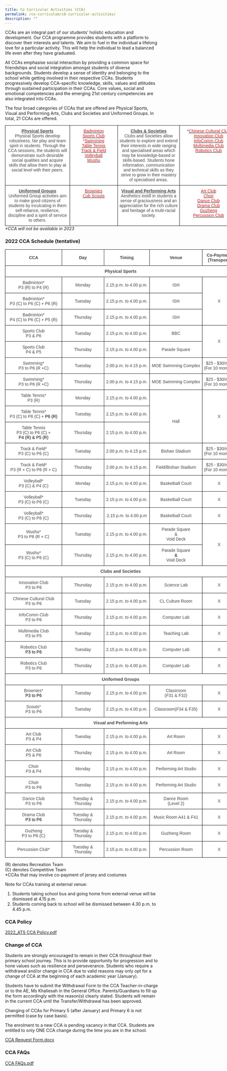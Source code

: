 ```yaml
---
title: Co Curricular Activities (CCA)
permalink: /co-curriculum/c0-curricular-activities/
description: ""
---
```

CCAs are an integral part of our students’ holistic education and development. Our CCA programme provides students with a platform to discover their interests and talents. We aim to fuel in the individual a lifelong love for a particular activity. This will help the individual to lead a balanced life even after they have graduated.  
  
All CCAs emphasise social interaction by providing a common space for friendships and social integration amongst students of diverse backgrounds. Students develop a sense of identity and belonging to the school while getting involved in their respective CCAs. Students progressively develop CCA-specific knowledge, skills, values and attitudes through sustained participation in their CCAs. Core values, social and emotional competencies and the emerging 21st century competencies are also integrated into CCAs.  
  
The four broad categories of CCAs that are offered are Physical Sports, Visual and Performing Arts, Clubs and Societies and Uniformed Groups. In total, 21 CCAs are offered.

<style type="text/css">
.tg  {border-collapse:collapse;border-spacing:0;margin:0px auto;}
.tg td{border-color:black;border-style:solid;border-width:1px;font-family:Arial, sans-serif;font-size:14px;
  overflow:hidden;padding:10px 5px;word-break:normal;}
.tg th{border-color:black;border-style:solid;border-width:1px;font-family:Arial, sans-serif;font-size:14px;
  font-weight:normal;overflow:hidden;padding:10px 5px;word-break:normal;}
.tg .tg-sxkx{background-color:#FFF;color:#454545;text-align:center;vertical-align:top}
.tg .tg-l9m6{background-color:#FFF;color:#CB181A;text-align:center;vertical-align:top}
</style>
<table class="tg" style="undefined;table-layout: fixed; width: 767px">
<colgroup>
<col style="width: 213px">
<col style="width: 158px">
<col style="width: 205px">
<col style="width: 191px">
</colgroup>
<tbody>
  <tr>
    <td class="tg-sxkx"><span style="font-weight:bold;text-decoration:underline">Physical Sports</span><br><span style="background-color:initial">Physical Sports develop robustness, fair play and team spirit in students. Through the CCA sessions, the students will demonstrate such desirable social qualities and acquire skills that allow them to play at social level with their peers.</span></td>
    <td class="tg-l9m6"><a href="https://aitong.moe.edu.sg/cca/badminton"><span style="text-decoration:none;color:#CB181A">Badminton</span></a><br><a href="https://aitong.moe.edu.sg/cca/sports-club"><span style="text-decoration:none;color:#CB181A">Sports Club</span></a><br>*<a href="https://aitong.moe.edu.sg/cca/swimming"><span style="text-decoration:none;color:#CB181A">Swimming</span></a><br><a href="https://aitong.moe.edu.sg/cca/table-tennis"><span style="text-decoration:none;color:#CB181A">Table Tennis</span></a><br><a href="https://aitong.moe.edu.sg/cca/track-n-field"><span style="text-decoration:none;color:#CB181A">Track &amp; Field</span></a><br><a href="https://aitong.moe.edu.sg/cca/volleyball"><span style="text-decoration:none;color:#CB181A">Volleyball</span></a><br><a href="https://aitong.moe.edu.sg/cca/wushu"><span style="text-decoration:none;color:#CB181A">Wushu</span></a></td>
    <td class="tg-sxkx"><span style="font-weight:bold;text-decoration:underline">Clubs &amp; Societies</span><br>Clubs and Societies allow students to explore and extend their interests in wide ranging and specialised areas which may be knowledge-based or skills-based. Students hone information, communication and technical skills as they strive to grow in their mastery of specialised areas.</td>
    <td class="tg-sxkx">*<a href="https://aitong.moe.edu.sg/cca/chinese-cultural-club"><span style="text-decoration:none;color:#CB181A">Chinese Cultural Club</span></a><br><a href="https://aitong.moe.edu.sg/cca/innovation-club"><span style="text-decoration:none;color:#CB181A">Innovation Club</span></a><br><a href="https://aitong.moe.edu.sg/cca/infocomm-club"><span style="text-decoration:none;color:#CB181A">InfoComm Club</span></a><br><a href="https://aitong.moe.edu.sg/cca/multimedia-club"><span style="text-decoration:none;color:#CB181A">Multimedia Club</span></a><br><a href="https://aitong.moe.edu.sg/cca/robotics-club"><span style="text-decoration:none;color:#CB181A">Robotics Club</span></a><br></td>
  </tr>
  <tr>
    <td class="tg-sxkx"><span style="font-weight:bold;text-decoration:underline">Uniformed Groups</span><br>Uniformed Group activities aim to make good citizens of students by inculcating in them self-reliance, resilience, discipline and a spirit of service to others.</td>
    <td class="tg-l9m6"><a href="https://aitong.moe.edu.sg/cca/brownies"><span style="text-decoration:none;color:#CB181A">Brownies</span></a><br><a href="https://aitong.moe.edu.sg/cca/scouts"><span style="text-decoration:none;color:#CB181A">Cub Scouts</span></a><br></td>
    <td class="tg-sxkx"><span style="font-weight:bold;text-decoration:underline">Visual and Performing Arts</span><br>Aesthetics instill in students a sense of graciousness and an appreciation for the rich culture and heritage of a multi-racial society.</td>
    <td class="tg-l9m6"><a href="https://aitong.moe.edu.sg/cca/art-club"><span style="text-decoration:none;color:#CB181A">Art Club</span></a><br><a href="https://aitong.moe.edu.sg/cca/choir"><span style="text-decoration:none;color:#CB181A">Choir</span></a><br><a href="https://aitong.moe.edu.sg/cca/dance-club"><span style="text-decoration:none;color:#CB181A">Dance Club</span></a><br><a href="https://aitong.moe.edu.sg//cca/drama-club"><span style="text-decoration:none;color:#CB181A">Drama Club</span></a><br><a href="https://aitong.moe.edu.sg/cca/guzheng"><span style="text-decoration:none;color:#CB181A">Guzheng</span></a><br><a href="https://aitong.moe.edu.sg/cca/percussion-club"><span style="text-decoration:none;color:#CB181A">Percussion Club</span></a></td>
  </tr>
</tbody>
</table>
<em>*CCA will not be available in 2023</em>


### 2022 CCA Schedule (tentative)

<style type="text/css">
.tg  {border-collapse:collapse;border-spacing:0;margin:0px auto;}
.tg td{border-color:black;border-style:solid;border-width:1px;font-family:Arial, sans-serif;font-size:14px;
  overflow:hidden;padding:10px 5px;word-break:normal;}
.tg th{border-color:black;border-style:solid;border-width:1px;font-family:Arial, sans-serif;font-size:14px;
  font-weight:normal;overflow:hidden;padding:10px 5px;word-break:normal;}
.tg .tg-ncov{background-color:#FFF;color:#454545;text-align:center;vertical-align:middle}
.tg .tg-cuqa{background-color:#FFF;color:#454545;font-weight:bold;text-align:center;vertical-align:middle}
</style>
<table class="tg" style="undefined;table-layout: fixed; width: 762px">
<colgroup>
<col style="width: 187px">
<col style="width: 139px">
<col style="width: 151px">
<col style="width: 174px">
<col style="width: 111px">
</colgroup>
<tbody>
  <tr>
    <td class="tg-cuqa">CCA</td>
    <td class="tg-cuqa">Day</td>
    <td class="tg-cuqa">Timing</td>
    <td class="tg-cuqa">Venue</td>
    <td class="tg-cuqa">Co-Payment<br>(Transport)</td>
  </tr>
  <tr>
    <td class="tg-cuqa" colspan="5">Physical Sports</td>
  </tr>
  <tr>
    <td class="tg-ncov">Badminton<span style="color:inherit;background-color:transparent">*</span><br>P3 (R) to P4 (R)</td>
    <td class="tg-ncov">Monday</td>
    <td class="tg-ncov">2.15 p.m. to 4.00 p.m.</td>
    <td class="tg-ncov">ISH</td>
    <td class="tg-ncov" rowspan="3">X</td>
  </tr>
  <tr>
    <td class="tg-ncov">Badminton*<br>P3 (C) to P6 (C) + P6 (R)</td>
    <td class="tg-ncov">Tuesday</td>
    <td class="tg-ncov">2.15 p.m. to 4.00 p.m.</td>
    <td class="tg-ncov">ISH</td>
  </tr>
  <tr>
    <td class="tg-ncov">Badminton*<br>P4 (C) to P6 (C) + P5 (R) </td>
    <td class="tg-ncov">Thursday</td>
    <td class="tg-ncov">2.15 p.m. to 4.00 p.m.</td>
    <td class="tg-ncov">ISH</td>
  </tr>
  <tr>
    <td class="tg-ncov">Sports Club<br>P3 &amp; P6 </td>
    <td class="tg-ncov">Tuesday</td>
    <td class="tg-ncov">2.15 p.m. to 4.00 p.m.</td>
    <td class="tg-ncov">BBC</td>
    <td class="tg-ncov" rowspan="2">X</td>
  </tr>
  <tr>
    <td class="tg-ncov">Sports Club<br>P4 &amp; P5 </td>
    <td class="tg-ncov">Thursday</td>
    <td class="tg-ncov">2.15 p.m. to 4.00 p.m.</td>
    <td class="tg-ncov">                 Parade Square</td>
  </tr>
  <tr>
    <td class="tg-ncov">Swimming*<br>P3 to P6 (R +C)</td>
    <td class="tg-ncov"> Tuesday</td>
    <td class="tg-ncov">2.00 p.m. to 4.15 p.m.</td>
    <td class="tg-ncov"> MOE Swimming Complex</td>
    <td class="tg-ncov">$25 - $30/mth<br>(For 10 months)</td>
  </tr>
  <tr>
    <td class="tg-ncov"> Swimming*<br>P3 to P6 (R +C)</td>
    <td class="tg-ncov"> Thursday</td>
    <td class="tg-ncov"> 2.00 p.m. to 4.15 p.m.</td>
    <td class="tg-ncov">MOE Swimming Complex</td>
    <td class="tg-ncov"> $25 - $30/mth<br>(For 10 months)</td>
  </tr>
  <tr>
    <td class="tg-ncov">Table Tennis*<br>P3 (R)</td>
    <td class="tg-ncov">Monday<br></td>
    <td class="tg-ncov">2.15 p.m. to 4.00 p.m.</td>
    <td class="tg-ncov" rowspan="3"><br><br>Hall</td>
    <td class="tg-ncov" rowspan="3">X</td>
  </tr>
  <tr>
    <td class="tg-ncov">Table Tennis*<br>P3 (C) to P6 (C) + <span style="color:#000;background-color:initial">P6 (R)</span></td>
    <td class="tg-ncov">Tuesday<br></td>
    <td class="tg-ncov">2.15 p.m. to 4.00 p.m.</td>
  </tr>
  <tr>
    <td class="tg-ncov">Table Tennis<br>P3 (C) to P6 (C) + <br><span style="color:#000;background-color:transparent">P4 (R) &amp; P5 (R)</span></td>
    <td class="tg-ncov">Thursday</td>
    <td class="tg-ncov">2.15 p.m. to 4.00 p.m.</td>
  </tr>
  <tr>
    <td class="tg-ncov">Track &amp; Field*<br>P3 (C) to P6 (C)</td>
    <td class="tg-ncov"> Tuesday </td>
    <td class="tg-ncov">2.00 p.m. to 4.15 p.m.</td>
    <td class="tg-ncov">Bishan Stadium</td>
    <td class="tg-ncov">$25 - $30/mth<br>(For 10 months)</td>
  </tr>
  <tr>
    <td class="tg-ncov">Track &amp; Field*<br>P3 (R + C) to P6 (R + C)</td>
    <td class="tg-ncov">Thursday<br></td>
    <td class="tg-ncov">2.00 p.m. to 4.15 p.m.</td>
    <td class="tg-ncov">Field/Bishan Stadium</td>
    <td class="tg-ncov"> $25 - $30/mth<br>(For 10 months)</td>
  </tr>
  <tr>
    <td class="tg-ncov">Volleyball*<br>P3 (C) &amp; P4 (C)</td>
    <td class="tg-ncov">Monday</td>
    <td class="tg-ncov">2.15 p.m. to 4.00 p.m.</td>
    <td class="tg-ncov">Basketball Court</td>
    <td class="tg-ncov"> X</td>
  </tr>
  <tr>
    <td class="tg-ncov">Volleyball*<br>P3 (C) to P6 (C)</td>
    <td class="tg-ncov">Tuesday </td>
    <td class="tg-ncov">2.15 p.m. to 4.00 p.m.</td>
    <td class="tg-ncov">Basketball Court</td>
    <td class="tg-ncov"> X</td>
  </tr>
  <tr>
    <td class="tg-ncov">Volleyball*<br>P3 (C) to P6 (C)</td>
    <td class="tg-ncov">Thursday </td>
    <td class="tg-ncov"> 2.15 p.m. to 4.00 p.m</td>
    <td class="tg-ncov">Basketball Court </td>
    <td class="tg-ncov"> X</td>
  </tr>
  <tr>
    <td class="tg-ncov">Wushu*<br>P3 to P6 (R + C)</td>
    <td class="tg-ncov">Tuesday</td>
    <td class="tg-ncov">2.15 p.m. to 4.00 p.m.</td>
    <td class="tg-ncov">Parade Square<br>&amp;<br><span style="background-color:initial">Void Deck</span></td>
    <td class="tg-ncov" rowspan="2">X</td>
  </tr>
  <tr>
    <td class="tg-ncov">Wushu*<br>P3 (C) to P6 (C)</td>
    <td class="tg-ncov">Thursday</td>
    <td class="tg-ncov">2.15 p.m. to 4.00 p.m.</td>
    <td class="tg-ncov">Parade Square<br><span style="color:#000;background-color:transparent">&amp;</span><br><span style="background-color:transparent">Void Deck</span><span style="color:#000;background-color:transparent">  </span></td>
  </tr>
  <tr>
    <td class="tg-cuqa" colspan="5">Clubs and Societies</td>
  </tr>
  <tr>
    <td class="tg-ncov"><span style="background-color:transparent">Innovation</span> <span style="background-color:transparent">Club</span><br><span style="background-color:transparent">P3 to P6</span></td>
    <td class="tg-ncov"> Thursday</td>
    <td class="tg-ncov"> 2.15 p.m. to 4.00 p.m.</td>
    <td class="tg-ncov">Science Lab  </td>
    <td class="tg-ncov">   X</td>
  </tr>
  <tr>
    <td class="tg-ncov">  <span style="background-color:transparent">Chinese Cultural Club</span><br><span style="background-color:transparent">P3 to P6</span></td>
    <td class="tg-ncov"> Tuesday</td>
    <td class="tg-ncov"> 2.15 p.m. to 4.00 p.m.</td>
    <td class="tg-ncov">CL Culture Room </td>
    <td class="tg-ncov"> X</td>
  </tr>
  <tr>
    <td class="tg-ncov">InfoComm Club<br><span style="background-color:transparent">P3 to P6</span></td>
    <td class="tg-ncov">Thursday</td>
    <td class="tg-ncov">2.15 p.m. to 4.00 p.m.</td>
    <td class="tg-ncov">Computer Lab </td>
    <td class="tg-ncov">X</td>
  </tr>
  <tr>
    <td class="tg-ncov">Multimedia Club<br>P3 to P5</td>
    <td class="tg-ncov">Tuesday</td>
    <td class="tg-ncov">2.15 p.m. to 4.00 p.m.</td>
    <td class="tg-ncov">Teaching Lab</td>
    <td class="tg-ncov">X</td>
  </tr>
  <tr>
    <td class="tg-ncov">Robotics Club<br><span style="color:#000;background-color:transparent">P3 to P6</span><br></td>
    <td class="tg-ncov">Tuesday</td>
    <td class="tg-ncov">2.15 p.m. to 4.00 p.m.</td>
    <td class="tg-ncov">Computer Lab </td>
    <td class="tg-ncov">X</td>
  </tr>
  <tr>
    <td class="tg-ncov"> Robotics Club<br>P3 to P6</td>
    <td class="tg-ncov"> Thursday</td>
    <td class="tg-ncov"> 2.15 p.m. to 4.00 p.m.</td>
    <td class="tg-ncov"> Computer Lab </td>
    <td class="tg-ncov">               X</td>
  </tr>
  <tr>
    <td class="tg-cuqa" colspan="5">Uniformed Groups</td>
  </tr>
  <tr>
    <td class="tg-ncov">Brownies*<br><span style="color:#000;background-color:transparent">P3 to P6</span></td>
    <td class="tg-ncov">Tuesday</td>
    <td class="tg-ncov">2.15 p.m. to 4.00 p.m.</td>
    <td class="tg-ncov">Classroom<br>(F31 &amp; F32)</td>
    <td class="tg-ncov">X</td>
  </tr>
  <tr>
    <td class="tg-ncov">Scouts*<br>P3 to P6</td>
    <td class="tg-ncov">Tuesday</td>
    <td class="tg-ncov">2.15 p.m. to 4.00 p.m.</td>
    <td class="tg-ncov">Classroom(F34 &amp; F35)</td>
    <td class="tg-ncov">X</td>
  </tr>
  <tr>
    <td class="tg-cuqa" colspan="5">Visual and Performing Arts</td>
  </tr>
  <tr>
    <td class="tg-ncov">Art Club<br>P<span style="background-color:initial">3 &amp; P4</span></td>
    <td class="tg-ncov">Tuesday</td>
    <td class="tg-ncov">2.15 p.m. to 4.00 p.m.</td>
    <td class="tg-ncov">Art Room</td>
    <td class="tg-ncov">X</td>
  </tr>
  <tr>
    <td class="tg-ncov">Art Club<br><span style="background-color:initial">P5 &amp; P6</span></td>
    <td class="tg-ncov">Thursday</td>
    <td class="tg-ncov">2.15 p.m. to 4.00 p.m.</td>
    <td class="tg-ncov">Art Room</td>
    <td class="tg-ncov">X</td>
  </tr>
  <tr>
    <td class="tg-ncov">Choir <br><span style="background-color:initial">P3 &amp; P4</span></td>
    <td class="tg-ncov">Monday</td>
    <td class="tg-ncov">2.15 p.m. to 4.00 p.m.</td>
    <td class="tg-ncov"><span style="background-color:initial">Performing Art Studio</span><br></td>
    <td class="tg-ncov">X</td>
  </tr>
  <tr>
    <td class="tg-ncov">Choir<br>P3 to P6</td>
    <td class="tg-ncov">Tuesday</td>
    <td class="tg-ncov"> 2.15 p.m. to 4.00 p.m.</td>
    <td class="tg-ncov">Performing Art Studio</td>
    <td class="tg-ncov">               X</td>
  </tr>
  <tr>
    <td class="tg-ncov">Dance Club<br>P3 to P6</td>
    <td class="tg-ncov">Tuesday &amp; Thursday</td>
    <td class="tg-ncov">2.15 p.m. to 4.00 p.m.</td>
    <td class="tg-ncov">Dance Room<br>(Level 2)</td>
    <td class="tg-ncov">X</td>
  </tr>
  <tr>
    <td class="tg-ncov">Drama Club<br><span style="color:#000">P3 to P6</span></td>
    <td class="tg-ncov">Tuesday &amp; Thursday</td>
    <td class="tg-ncov">2.15 p.m. to 4.00 p.m.</td>
    <td class="tg-ncov">Music Room A41 &amp; F41</td>
    <td class="tg-ncov">X</td>
  </tr>
  <tr>
    <td class="tg-ncov">Guzheng<br>P3 to P6 (C)<br></td>
    <td class="tg-ncov">Tuesday &amp; Thursday</td>
    <td class="tg-ncov">2.15 p.m. to 4.00 p.m.</td>
    <td class="tg-ncov">Guzheng Room</td>
    <td class="tg-ncov">X</td>
  </tr>
  <tr>
    <td class="tg-ncov">Percussion Club*</td>
    <td class="tg-ncov">Tuesday &amp; Thursday</td>
    <td class="tg-ncov">2.15 p.m. to 4.00 p.m.</td>
    <td class="tg-ncov">Percussion Room</td>
    <td class="tg-ncov">X</td>
  </tr>
</tbody>
</table>

(R) denotes Recreation Team  
(C) denotes Competitive Team  
\*CCAs that may involve co-payment of jersey and costumes  
  
Note for CCAs training at external venue:   
1) Students taking school bus and going home from external venue will be dismissed at 4.15 p.m.   
2) Students coming back to school will be dismissed between 4.30 p.m. to 4.45 p.m.

### CCA Policy

[2022\_ATS CCA Policy.pdf](/files/2022_ATS%20CCA%20Policy.pdf) 
  

### Change of CCA

Students are strongly encouraged to remain in their CCA throughout their primary school journey. This is to provide opportunity for progression and to hone values such as resilience and perseverance. Students who require a withdrawal and/or change in CCA due to valid reasons may only opt for a change of CCA at the beginning of each academic year (January).

  

Students have to submit the Withdrawal Form to the CCA Teacher-in-charge or to the AE, Ms Khaliesah in the General Office. Parents/Guardians to fill up the form accordingly with the reason(s) clearly stated. Students will remain in the current CCA until the Transfer/Withdrawal has been approved.

  

Changing of CCAs for Primary 5 (after January) and Primary 6 is not permitted (case by case basis).

  

The enrolment to a new CCA is pending vacancy in that CCA. Students are entitled to only ONE CCA change during the time you are in the school. 

  

[CCA Request Form.docx](https://go.gov.sg/aitong-cca-request-form-2022)

  

### CCA FAQs

[CCA FAQs.pdf](/files/CCA%20FAQs.pdf)